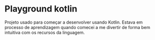 # Playground kotlin

Projeto usado para começar a desenvolver usando Kotlin. Estava em processo de aprendizagem quando comecei a 
me divertir de forma bem intuitiva com os recursos da linguagem.
